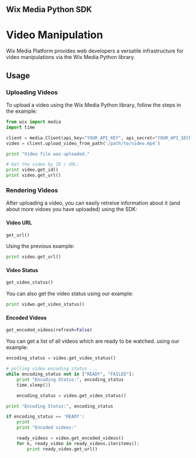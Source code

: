 Wix Media Python SDK
--------------------
Video Manipulation
==================
Wix Media Platform provides web developers a versatile infrastructure for video manipulations via the Wix Media Python library.

## Usage ##

### Uploading Videos ###

To upload a video using the Wix Media Python library, follow the steps in the example:

```python
from wix import media
import time

client = media.Client(api_key="YOUR_API_KEY", api_secret="YOUR_API_SECRET")
video = client.upload_video_from_path('/path/to/video.mp4')

print "Video file was uploaded."

# Get the video by ID / URL:
print video.get_id()
print video.get_url() 
```

### Rendering Videos ###

After uploading a video, you can easily retreive information about it (and about more vidoes you have uploaded) using the SDK:

#### Video URL ####

```python 
get_url()
```

Using the previous example:
```python
print video.get_url()
```

#### Video Status  ####
```python
get_video_status()
```
You can also get the video status using our example:
```python
print vidwo.get_video_status()
```

#### Encoded Videos ####
```python
get_encoded_videos(refresh=False)
```
You can get a list of all videos which are ready to be watched. using our example:
```python
encoding_status = video.get_video_status()

# polling video encoding status ...
while encoding_status not in ["READY", "FAILED"]:
    print "Encoding Status:", encoding_status
    time.sleep(1)

    encoding_status = video.get_video_status()

print "Encoding Status:", encoding_status

if encoding_status == 'READY':
    print
    print "Encoded videos:"

    ready_videos = video.get_encoded_videos()
    for k, ready_video in ready_videos.iteritems():
        print ready_video.get_url()
```
